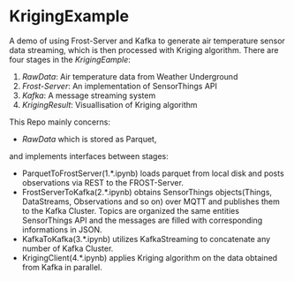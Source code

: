 # KrigingExample

A demo of using Frost-Server and Kafka to generate air temperature sensor data streaming, which is then processed with Kriging algorithm.
There are four stages in the *KrigingEample*:
1. *RawData*: Air temperature data from Weather Underground
2. *Frost-Server*: An implementation of SensorThings API
3. *Kafka*: A message streaming system
4. *KrigingResult*: Visuallisation of Kriging algorithm

This Repo mainly concerns:
* *RawData* which is stored as Parquet,

and implements interfaces between stages:
* ParquetToFrostServer(1.\*.ipynb) loads parquet from local disk and posts observations via REST to the FROST-Server.
* FrostServerToKafka(2.\*.ipynb) obtains SensorThings objects(Things, DataStreams, Observations and so on) over MQTT and publishes them to the Kafka Cluster. Topics are organized the same entities SensorThings API and the messages are filled with corresponding informations in JSON.
* KafkaToKafka(3.\*.ipynb) utilizes KafkaStreaming to concatenate any number of Kafka Cluster. 
* KrigingClient(4.\*.ipynb) applies Kriging algorithm on the data obtained from Kafka in parallel.
